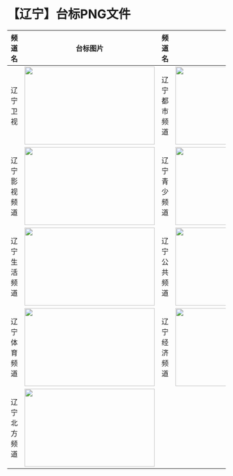 # 【辽宁】台标PNG文件
|频道名|台标图片|频道名|台标图片|
|:---|:---:|:---|:---:|
|辽宁卫视|<img src="https://raw.githubusercontent.com/wanglindl/TVLogo/main/img/Liaoning.png" width="300" height="180">|辽宁都市频道|<img src="https://raw.githubusercontent.com/wanglindl/TVLogo/main/img/Liaoning1.png" width="300" height="180">|
|辽宁影视频道|<img src="https://raw.githubusercontent.com/wanglindl/TVLogo/main/img/Liaoning2.png" width="300" height="180">|辽宁青少频道|<img src="https://raw.githubusercontent.com/wanglindl/TVLogo/main/img/Liaoning3.png" width="300" height="180">|
|辽宁生活频道|<img src="https://raw.githubusercontent.com/wanglindl/TVLogo/main/img/Liaoning4.png" width="300" height="180">|辽宁公共频道|<img src="https://raw.githubusercontent.com/wanglindl/TVLogo/main/img/Liaoning5.png" width="300" height="180">|
|辽宁体育频道|<img src="https://raw.githubusercontent.com/wanglindl/TVLogo/main/img/Liaoning6.png" width="300" height="180">|辽宁经济频道|<img src="https://raw.githubusercontent.com/wanglindl/TVLogo/main/img/Liaoning7.png" width="300" height="180">|
|辽宁北方频道|<img src="https://raw.githubusercontent.com/wanglindl/TVLogo/main/img/Liaoning8.png" width="300" height="180">|
